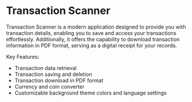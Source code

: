 # Transaction Scanner

Transaction Scanner is a modern application designed to provide you with transaction details, enabling you to save and access your transactions effortlessly. Additionally, it offers the capability to download transaction information in PDF format, serving as a digital receipt for your records.

Key Features:
* Transaction data retrieval
* Transaction saving and deletion
* Transaction download in PDF format
* Currency and coin converter
* Customizable background theme colors and language settings
